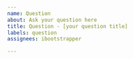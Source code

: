 ```yaml
---
name: Question
about: Ask your question here
title: Question - [your question title]
labels: question
assignees: ibootstrapper

---
```



